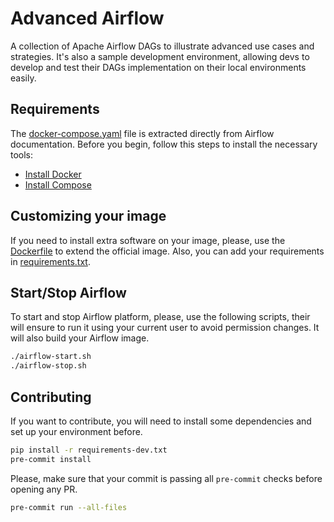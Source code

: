 # Advanced Airflow

A collection of Apache Airflow DAGs to illustrate advanced use cases
and strategies. It's also a sample development environment, allowing
devs to develop and test their DAGs implementation on their local
environments easily.

## Requirements

The [docker-compose.yaml](docker-compose.yaml) file is extracted
directly from Airflow documentation. Before you begin, follow this
steps to install the necessary tools:

* [Install Docker](https://docs.docker.com/engine/install/)
* [Install Compose](https://docs.docker.com/compose/install/)

## Customizing your image

If you need to install extra software on your image, please, use the
[Dockerfile](Dockerfile) to extend the official image. Also, you can
add your requirements in [requirements.txt](requirements.txt).

## Start/Stop Airflow

To start and stop Airflow platform, please, use the following scripts,
their will ensure to run it using your current user to avoid permission
changes. It will also build your Airflow image.

```bash
./airflow-start.sh
./airflow-stop.sh
```

## Contributing

If you want to contribute, you will need to install some dependencies
and set up your environment before.

```bash
pip install -r requirements-dev.txt
pre-commit install
```

Please, make sure that your commit is passing all `pre-commit`
checks  before opening any PR.

```bash
pre-commit run --all-files
```

